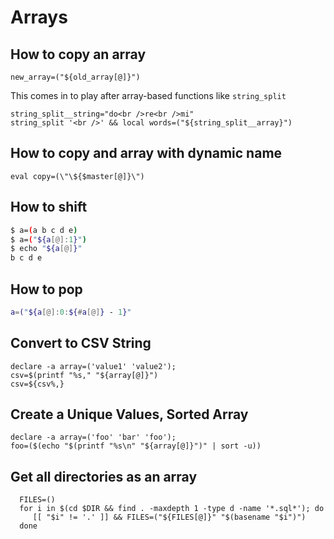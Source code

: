 <!--
id: arrays
tags: bash
-->

# Arrays

## How to copy an array

    new_array=("${old_array[@]}")

This comes in to play after array-based functions like `string_split`

    string_split__string="do<br />re<br />mi"
    string_split '<br />' && local words=("${string_split__array}")

## How to copy and array with dynamic name

    eval copy=(\"\${$master[@]}\")

## How to shift

```bash
$ a=(a b c d e)
$ a=("${a[@]:1}")
$ echo "${a[@]}"
b c d e
```

## How to pop

```bash
a=("${a[@]:0:${#a[@]} - 1}" 
```

## Convert to CSV String

```shell
declare -a array=('value1' 'value2');
csv=$(printf "%s," "${array[@]}")
csv=${csv%,}
```

## Create a Unique Values, Sorted Array

```shell
declare -a array=('foo' 'bar' 'foo');
foo=($(echo "$(printf "%s\n" "${array[@]}")" | sort -u))
```

## Get all directories as an array

```shell
  FILES=()
  for i in $(cd $DIR && find . -maxdepth 1 -type d -name '*.sql*'); do
     [[ "$i" != '.' ]] && FILES=("${FILES[@]}" "$(basename "$i")")
  done
```
